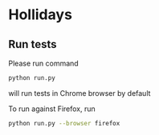 # Hollidays

## Run tests
Please run command
```bash
python run.py
```
will run tests in Chrome browser by default

To run against Firefox, run
```bash
python run.py --browser firefox
```
